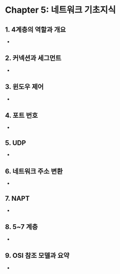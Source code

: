 #  Chapter 5: 네트워크 기초지식 #

## 1. 4계층의 역할과 개요
- 

## 2. 커넥션과 세그먼트
- 

## 3. 윈도우 제어
- 

## 4. 포트 번호
-

## 5. UDP
-  

## 6. 네트워크 주소 변환
- 

## 7. NAPT
- 

## 8. 5~7 계층
- 

## 9. OSI 참조 모델과 요약
- 
